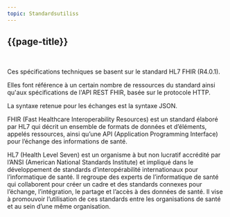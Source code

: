 ```yaml
---
topic: Standardsutiliss
---
```

## {{page-title}}
&nbsp;


Ces spécifications techniques se basent sur le standard HL7 FHIR (R4.0.1). 

Elles font référence à un certain nombre de ressources du standard ainsi qu'aux spécifications de l'API REST FHIR, basée sur le protocole HTTP. 

La syntaxe retenue pour les échanges est la syntaxe JSON.

FHIR (Fast Healthcare Interoperability Resources) est un standard élaboré par HL7 qui décrit un ensemble de formats de données et d’éléments, appelés ressources, ainsi qu’une API (Application Programming Interface) pour l’échange des informations de santé.

HL7 (Health Level Seven) est un organisme à but non lucratif accrédité par l’ANSI (American National Standards Institute) et impliqué dans le développement de standards d’interopérabilité internationaux pour l’informatique de santé. Il regroupe des experts de l’informatique de santé qui collaborent pour créer un cadre et des standards connexes pour l’échange, l’intégration, le partage et l’accès à des données de santé. Il vise à promouvoir l’utilisation de ces standards entre les organisations de santé et au sein d’une même organisation.
